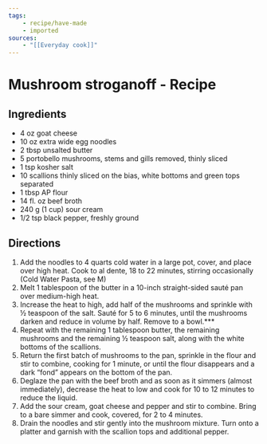 ```yaml
---
tags:
    - recipe/have-made
    - imported
sources: 
    - "[[Everyday cook]]"
---
```



# Mushroom stroganoff - Recipe
## Ingredients
- 4 oz goat cheese
- 10 oz extra wide egg noodles
- 2 tbsp unsalted butter
- 5 portobello mushrooms, stems and gills removed, thinly sliced
- 1 tsp kosher salt
- 10 scallions thinly sliced on the bias, white bottoms and green tops separated
- 1 tbsp AP flour
- 14 fl. oz beef broth
- 240 g (1 cup) sour cream
- 1/2 tsp black pepper, freshly ground
## Directions
1. Add the noodles to 4 quarts cold water in a large pot, cover, and place over high heat. Cook to al dente, 18 to 22 minutes, stirring occasionally (Cold Water Pasta, see M)
2. Melt 1 tablespoon of the butter in a 10-inch straight-sided sauté pan over medium-high heat.
3. Increase the heat to high, add half of the mushrooms and sprinkle with ½ teaspoon of the salt. Sauté for 5 to 6 minutes, until the mushrooms darken and reduce in volume by half. Remove to a bowl.***	
4. Repeat with the remaining 1 tablespoon butter, the remaining mushrooms and the remaining ½ teaspoon salt, along with the white bottoms of the scallions.		
5. Return the first batch of mushrooms to the pan, sprinkle in the flour and stir to combine, cooking for 1 minute, or until the flour disappears and a dark “fond” appears on the bottom of the pan.
6. Deglaze the pan with the beef broth and as soon as it simmers (almost immediately), decrease the heat to low and cook for 10 to 12 minutes to reduce the liquid.	
7. Add the sour cream, goat cheese and pepper and stir to combine. Bring to a bare simmer and cook, covered, for 2 to 4 minutes.
8. Drain the noodles and stir gently into the mushroom mixture. Turn onto a platter and garnish with the scallion tops and additional pepper.